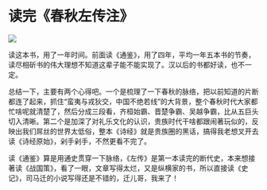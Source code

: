 # 读完《春秋左传注》


![](http://pic.yupoo.com/leninlee/F6y8YsUg/medish.jpg)

读这本书，用了一年时间。前面读《通鉴》，用了四年，平均一年五本书的节奏，读尽相斫书的伟大理想不知道这辈子能不能实现了。汉以后的书都好读，也不一定。

总结一下，主要有两个心得吧。一个是梳理了一下春秋的脉络，把以前知道的片断都连了起来，抓住“蛮夷与戎狄交，中国不绝若线”的大背景，整个春秋时代大家都忙啥呢就清楚了，然后分成三段看，齐桓始霸、晋楚争霸、吴越争霸，比从五巨头切入清晰。第二个是加深了对礼乐文化的认识，贵族时代干啥都跟闹著玩似的，反映出我们屌丝的世界太低俗，整本《诗经》就是贵族圈的黑话，搞得我老想叉开去读《诗经原始》，剁手剁手，不然更看不完了。

读《通鉴》算是用通史贯穿一下脉络，《左传》是第一本读完的断代史，本来想接著读《战国策》，看了一眼，文章写得太烂，又是纵横家的书，所以直接读《史记》，司马迁的小说写得还是不错的，迁儿哥，我来了！

